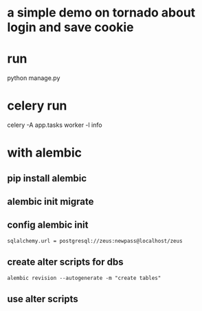 # a simple demo on tornado about login and save cookie


# run
python manage.py


# celery run
celery -A app.tasks worker -l info


# with alembic
## pip install alembic
## alembic init migrate
## config alembic init
    sqlalchemy.url = postgresql://zeus:newpass@localhost/zeus

## create alter scripts for dbs
    alembic revision --autogenerate -m "create tables"
## use alter scripts 

